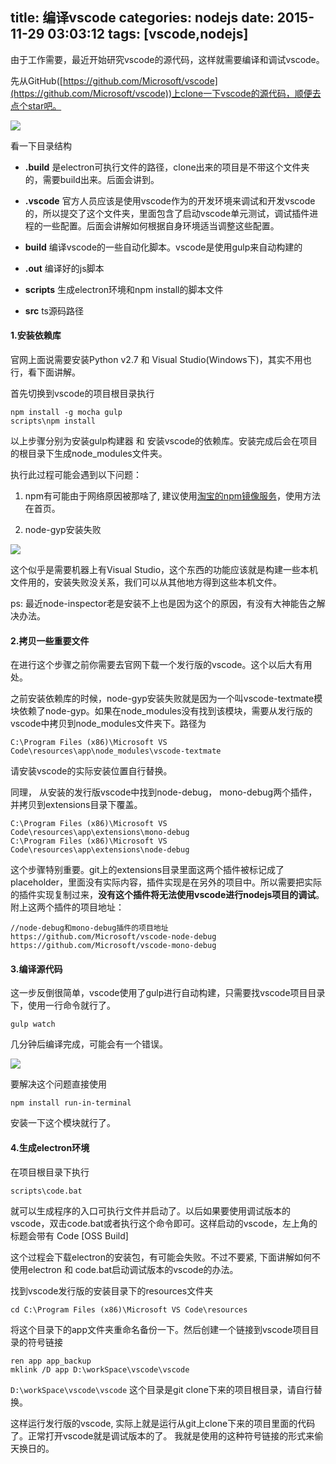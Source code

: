 title: 编译vscode
categories: nodejs
date: 2015-11-29 03:03:12
tags: [vscode,nodejs]
---
由于工作需要，最近开始研究vscode的源代码，这样就需要编译和调试vscode。

先从GitHub([https://github.com/Microsoft/vscode](https://github.com/Microsoft/vscode))上clone一下vscode的源代码，顺便去点个star吧。

<!--more-->

![](http://xzper.qiniudn.com/2015/11/4.png)

看一下目录结构

- **.build** 是electron可执行文件的路径，clone出来的项目是不带这个文件夹的，需要build出来。后面会讲到。

- **.vscode** 官方人员应该是使用vscode作为的开发环境来调试和开发vscode的，所以提交了这个文件夹，里面包含了启动vscode单元测试，调试插件进程的一些配置。后面会讲解如何根据自身环境适当调整这些配置。

- **build** 编译vscode的一些自动化脚本。vscode是使用gulp来自动构建的

- **.out** 编译好的js脚本

- **scripts** 生成electron环境和npm install的脚本文件

- **src** ts源码路径

#### 1.安装依赖库

官网上面说需要安装Python v2.7 和 Visual Studio(Windows下)，其实不用也行，看下面讲解。

首先切换到vscode的项目根目录执行

	npm install -g mocha gulp
	scripts\npm install

以上步骤分别为安装gulp构建器 和 安装vscode的依赖库。安装完成后会在项目的根目录下生成node_modules文件夹。

执行此过程可能会遇到以下问题：

1. npm有可能由于网络原因被那啥了, 建议使用[淘宝的npm镜像服务](https://npm.taobao.org/ "淘宝的NPM镜像服务")，使用方法在首页。


2. node-gyp安装失败

![](http://xzper.qiniudn.com/2015/11/5.png)

这个似乎是需要机器上有Visual Studio，这个东西的功能应该就是构建一些本机文件用的，安装失败没关系，我们可以从其他地方得到这些本机文件。

ps: 最近node-inspector老是安装不上也是因为这个的原因，有没有大神能告之解决办法。


#### 2.拷贝一些重要文件
在进行这个步骤之前你需要去官网下载一个发行版的vscode。这个以后大有用处。

之前安装依赖库的时候，node-gyp安装失败就是因为一个叫vscode-textmate模块依赖了node-gyp。如果在node_modules没有找到该模块，需要从发行版的vscode中拷贝到node_modules文件夹下。路径为

	C:\Program Files (x86)\Microsoft VS Code\resources\app\node_modules\vscode-textmate
 
请安装vscode的实际安装位置自行替换。


同理， 从安装的发行版vscode中找到node-debug， mono-debug两个插件，并拷贝到extensions目录下覆盖。

	C:\Program Files (x86)\Microsoft VS Code\resources\app\extensions\mono-debug
	C:\Program Files (x86)\Microsoft VS Code\resources\app\extensions\node-debug

这个步骤特别重要。git上的extensions目录里面这两个插件被标记成了placeholder，里面没有实际内容，插件实现是在另外的项目中。所以需要把实际的插件实现复制过来，**没有这个插件将无法使用vscode进行nodejs项目的调试**。附上这两个插件的项目地址：

	//node-debug和mono-debug插件的项目地址
	https://github.com/Microsoft/vscode-node-debug
	https://github.com/Microsoft/vscode-mono-debug

#### 3.编译源代码
这一步反倒很简单，vscode使用了gulp进行自动构建，只需要找vscode项目目录下，使用一行命令就行了。

	gulp watch

几分钟后编译完成，可能会有一个错误。

![](http://xzper.qiniudn.com/2015/11/6.png)

要解决这个问题直接使用

	npm install run-in-terminal

安装一下这个模块就行了。

#### 4.生成electron环境

在项目根目录下执行

	scripts\code.bat

就可以生成程序的入口可执行文件并启动了。以后如果要使用调试版本的vscode，双击code.bat或者执行这个命令即可。这样启动的vscode，左上角的标题会带有
Code [OSS Build]

<a name="mklink"></a>

这个过程会下载electron的安装包，有可能会失败。不过不要紧, 下面讲解如何不使用electron 和 code.bat启动调试版本的vscode的办法。

找到vscode发行版的安装目录下的resources文件夹

	cd C:\Program Files (x86)\Microsoft VS Code\resources
	
将这个目录下的app文件夹重命名备份一下。然后创建一个链接到vscode项目目录的符号链接

	ren app app_backup
	mklink /D app D:\workSpace\vscode\vscode


`D:\workSpace\vscode\vscode` 这个目录是git clone下来的项目根目录，请自行替换。

这样运行发行版的vscode, 实际上就是运行从git上clone下来的项目里面的代码了。正常打开vscode就是调试版本的了。 我就是使用的这种符号链接的形式来偷天换日的。

